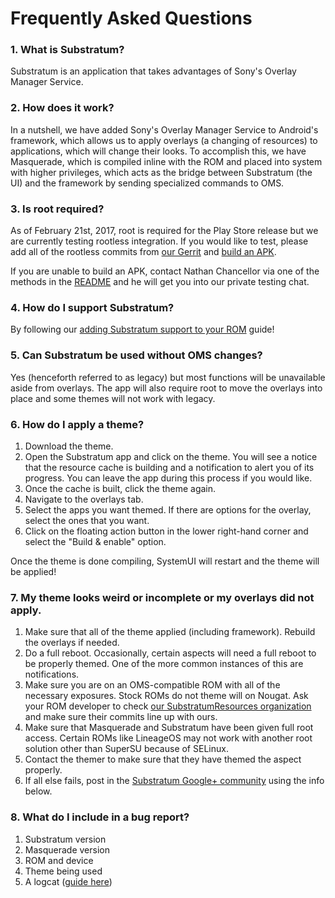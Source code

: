 # Frequently Asked Questions

### 1. What is Substratum?

Substratum is an application that takes advantages of Sony's Overlay Manager
Service.

### 2. How does it work?

In a nutshell, we have added Sony's Overlay Manager Service to Android's framework,
which allows us to apply overlays (a changing of resources) to applications, which will
change their looks. To accomplish this, we have Masquerade, which is compiled
inline with the ROM and placed into system with higher privileges, which acts as
the bridge between Substratum (the UI) and the framework by sending specialized
commands to OMS.

### 3. Is root required?

As of February 21st, 2017, root is required for the Play Store release but we are
currently testing rootless integration. If you would like to test, please add all
of the rootless commits from [our Gerrit](http://review.projektsubstratum.com/#/q/topic:rootless) and [build an APK](BuildingSubstratum.md).

If you are unable to build an APK, contact Nathan Chancellor via one of the methods
in the [README](README.md) and he will get you into our private testing chat.

### 4. How do I support Substratum?

By following our [adding Substratum support to your ROM](AddingSupport.md) guide!

### 5. Can Substratum be used without OMS changes?

Yes (henceforth referred to as legacy) but most functions will be unavailable aside
from overlays. The app will also require root to move the overlays into place
and some themes will not work with legacy.

### 6. How do I apply a theme?

1. Download the theme.
2. Open the Substratum app and click on the theme. You will see a notice that the resource cache is building and a notification to alert you of its progress. You can leave the app during this process if you would like.
3. Once the cache is built, click the theme again.
4. Navigate to the overlays tab.
5. Select the apps you want themed. If there are options for the overlay, select the ones that you want.
6. Click on the floating action button in the lower right-hand corner and select the "Build & enable" option.

Once the theme is done compiling, SystemUI will restart and the theme will be applied!

### 7. My theme looks weird or incomplete or my overlays did not apply.

1. Make sure that all of the theme applied (including framework). Rebuild the overlays if needed.
2. Do a full reboot. Occasionally, certain aspects will need a full reboot to be properly themed. One of the more common instances of this are notifications.
3. Make sure you are on an OMS-compatible ROM with all of the necessary exposures. Stock ROMs do not theme will on Nougat. Ask your ROM developer to check [our SubstratumResources organization](https://github.com/SubstratumResources) and make sure their commits line up with ours.
4. Make sure that Masquerade and Substratum have been given full root access. Certain ROMs like LineageOS may not work with another root solution other than SuperSU because of SELinux.
5. Contact the themer to make sure that they have themed the aspect properly.
6. If all else fails, post in the [Substratum Google+ community](https://plus.google.com/communities/102261717366580091389) using the info below.

### 8. What do I include in a bug report?

1. Substratum version
2. Masquerade version
3. ROM and device
4. Theme being used
5. A logcat ([guide here](https://raw.githubusercontent.com/nathanchance/Android-Tools/master/Guides/Proper_Bug_Reporting.txt))
